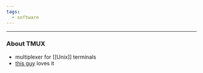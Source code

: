 ```yaml
---
tags:
  - software
---
```

---

### About TMUX

- multiplexer for [[Unix]] terminals
- [this guy](https://www.youtube.com/watch?v=DzNmUNvnB04&ab_channel=DreamsofCode) loves it